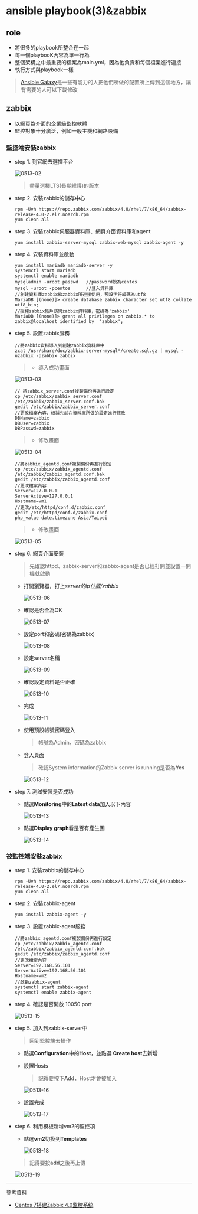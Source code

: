 # ansible playbook(3)&zabbix
## role
* 將很多的playbook所整合在一起
* 每一個playbooK內容為單一行為
* 整個架構之中最重要的檔案為main.yml，因為他負責和每個檔案進行連接
* 執行方式與playbook一樣
> [Ansible Galaxy](https://galaxy.ansible.com/)是一些有能力的人把他們所做的配置所上傳到這個地方，讓有需要的人可以下載修改
## zabbix
* 以網頁為介面的企業級監控軟體
* 監控對象十分廣泛，例如一般主機和網路設備
### 監控端安裝zabbix
* step 1. 到官網去選擇平台

    ![0513-02](https://github.com/z002020821/Linux_note/blob/master/20200513/0513-02.png)
    >盡量選擇LTS(長期維護)的版本
* step 2. 安裝zabbix的儲存中心
    ```
    rpm -Uvh https://repo.zabbix.com/zabbix/4.0/rhel/7/x86_64/zabbix-release-4.0-2.el7.noarch.rpm
    yum clean all
    ```
* step 3. 安裝zabbix伺服器資料庫、網頁介面資料庫和agent
    ```
    yum install zabbix-server-mysql zabbix-web-mysql zabbix-agent -y
    ```
* step 4. 安裝資料庫並啟動
    ```
    yum install mariadb mariadb-server -y
    systemctl start mariadb
    systemctl enable mariadb
    mysqladmin -uroot passwd   //password設為centos
    mysql -uroot -pcentos      //登入資料庫
    //創建資料庫zabbix給zabbix所連接使用，預設字符編碼為utf8
    MariaDB [(none)]> create database zabbix character set utf8 collate utf8_bin;
    //授權zabbix帳戶訪問zabbix資料庫，密碼為'zabbix'
    MariaDB [(none)]> grant all privileges on zabbix.* to zabbix@localhost identified by  'zabbix';  
    ```
* step 5. 設置zabbix服務
    ```
    //將zabbix資料導入到創建zabbix資料庫中
    zcat /usr/share/doc/zabbix-server-mysql*/create.sql.gz | mysql -uzabbix -pzabbix zabbix 
    ```
    >* 導入成功畫面
    
    ![0513-03](https://github.com/z002020821/Linux_note/blob/master/20200513/0513-03.png)
    ```
    // 將zabbix_server.conf複製備份再進行設定
    cp /etc/zabbix/zabbix_server.conf /etc/zabbix/zabbix_server.conf.bak
    gedit /etc/zabbix/zabbix_server.conf
    //更改檔案內容，根據先前在資料庫所做的設定進行修改
    DBName=zabbix 
    DBUser=zabbix
    DBPasswd=zabbix
    ```
    >* 修改畫面
    
    ![0513-04](https://github.com/z002020821/Linux_note/blob/master/20200513/0513-04.png)
    ```
    //將zabbix_agentd.conf複製備份再進行設定
    cp /etc/zabbix/zabbix_agentd.conf /etc/zabbix/zabbix_agentd.conf.bak
    gedit /etc/zabbix/zabbix_agentd.conf
    //更改檔案內容
    Server=127.0.0.1 
    ServerActive=127.0.0.1
    Hostname=vm1
    //更改/etc/httpd/conf.d/zabbix.conf
    gedit /etc/httpd/conf.d/zabbix.conf
    php_value date.timezone Asia/Taipei
    ```
    >* 修改畫面
    
    ![0513-05](https://github.com/z002020821/Linux_note/blob/master/20200513/0513-05.png)
* step 6. 網頁介面安裝
    >先確認httpd、zabbix-server和zabbix-agent是否已經打開並設置一開機就啟動
    * 打開瀏覽器，打上*server的ip位置/zabbix*
    
        ![0513-06](https://github.com/z002020821/Linux_note/blob/master/20200513/0513-06.png)
    * 確認是否全為OK
    
        ![0513-07](https://github.com/z002020821/Linux_note/blob/master/20200513/0513-07.png)
    * 設定port和密碼(密碼為zabbix)
    
        ![0513-08](https://github.com/z002020821/Linux_note/blob/master/20200513/0513-08.png)
    * 設定server名稱
    
        ![0513-09](https://github.com/z002020821/Linux_note/blob/master/20200513/0513-09.png)
    * 確認設定資料是否正確
    
        ![0513-10](https://github.com/z002020821/Linux_note/blob/master/20200513/0513-10.png)
    * 完成
    
        ![0513-11](https://github.com/z002020821/Linux_note/blob/master/20200513/0513-11.png)
    * 使用預設帳號密碼登入
        >帳號為Admin，密碼為zabbix
    * 登入頁面
        >確認System information的Zabbix server is running是否為**Yes**

        ![0513-12](https://github.com/z002020821/Linux_note/blob/master/20200513/0513-12.png)
* step 7. 測試安裝是否成功
    * 點選**Monitoring**中的**Latest data**加入以下內容
    
        ![0513-13](https://github.com/z002020821/Linux_note/blob/master/20200513/0513-13.png)
    * 點選**Display graph**看是否有產生圖
    
        ![0513-14](https://github.com/z002020821/Linux_note/blob/master/20200513/0513-14.png)

### 被監控端安裝zabbix
* step 1. 安裝zabbix的儲存中心
    ```
    rpm -Uvh https://repo.zabbix.com/zabbix/4.0/rhel/7/x86_64/zabbix-release-4.0-2.el7.noarch.rpm
    yum clean all
    ```
* step 2. 安裝zabbix-agent
    ```
    yum install zabbix-agent -y
    ```
* step 3. 設置zabbix-agent服務
    ```
    //將zabbix_agentd.conf複製備份再進行設定
    cp /etc/zabbix/zabbix_agentd.conf /etc/zabbix/zabbix_agentd.conf.bak
    gedit /etc/zabbix/zabbix_agentd.conf
    //更改檔案內容
    Server=192.168.56.101
    ServerActive=192.168.56.101
    Hostname=vm2
    //啟動zabbix-agent
    systemctl start zabbix-agent
    systemctl enable zabbix-agent
    ```
* step 4. 確認是否開啟 10050 port

    ![0513-15](https://github.com/z002020821/Linux_note/blob/master/20200513/0513-15.png)
* step 5. 加入到zabbix-server中
    > 回到監控端去操作
    * 點選**Configuration**中的**Host**，並點選 **Create host**去新增
    * 設置Hosts
        >記得要按下**Add**，Host才會被加入

        ![0513-16](https://github.com/z002020821/Linux_note/blob/master/20200513/0513-16.png)
    * 設置完成
    
        ![0513-17](https://github.com/z002020821/Linux_note/blob/master/20200513/0513-17.png)
* step 6. 利用模板新增vm2的監控項
    * 點選**vm2**切換到**Templates**
    
        ![0513-18](https://github.com/z002020821/Linux_note/blob/master/20200513/0513-18.png)
    >記得要按**add**之後再上傳
    
    ![0513-19](https://github.com/z002020821/Linux_note/blob/master/20200513/0513-19.png)

---
參考資料
* [Centos 7搭建Zabbix 4.0监控系统](https://m.yisu.com/zixun/15159.html)



    


